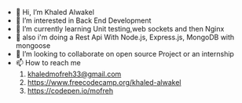 - 👋 Hi, I’m Khaled Alwakel
- 👀 I’m interested in Back End Development
- 🌱 I’m currently learning Unit testing,web sockets and then Nginx 
- 💪 also i'm doing a  Rest Api With Node.js, Express.js, MongoDB with mongoose 
- 💞️ I’m looking to collaborate on open source Project or an internship 
- 📫 How to reach me 
  1. khaledmofreh33@gmail.com
  2. https://www.freecodecamp.org/khaled-alwakel
  3. https://codepen.io/mofreh
  

<!---
khaled-alwakel/khaled-alwakel is a ✨ special ✨ repository because its `README.md` (this file) appears on your GitHub profile.
You can click the Preview link to take a look at your changes.
--->
